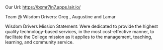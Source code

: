 Our Url: https://bxmr7ln7.apps.lair.io/

 <p> Team @ Wisdom Drivers: Greg , Augustine and Lamar</p>   
  <p> Wisdom Drivers Mission Statement: Were dedicated to provide the highest quality technology-based services, in the most cost-effective manner, to facilitate the College mission as it applies to the management, teaching, learning, and community service.</p>   
